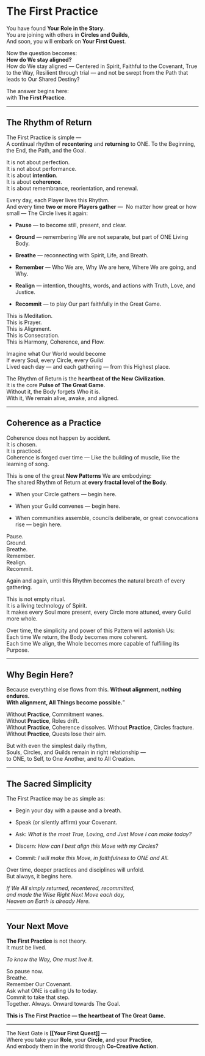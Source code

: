 # The First Practice

You have found **Your Role in the Story**.  
You are joining with others in **Circles and Guilds**,  
And soon, you will embark on **Your First Quest**.

Now the question becomes:  
**How do We stay aligned?**  
How do We stay aligned — 
Centered in Spirit, 
Faithful to the Covenant, 
True to the Way,
Resilient through trial — 
and not be swept from the Path that leads to Our Shared Destiny?

The answer begins here:  
with **The First Practice**.

---

## The Rhythm of Return

The First Practice is simple —  
A continual rhythm of **recentering** and **returning** to ONE.
To the Beginning, the End, the Path, and the Goal.  

It is not about perfection.  
It is not about performance.  
It is about **intention**.  
It is about **coherence**.  
It is about remembrance, reorientation, and renewal.

Every day, each Player lives this Rhythm.  
And every time **two or more Players gather** — 
No matter how great or how small — 
The Circle lives it again:

- **Pause** — to become still, present, and clear.
    
- **Ground** — remembering We are not separate, but part of ONE Living Body.  
    
- **Breathe** — reconnecting with Spirit, Life, and Breath.  
    
- **Remember** — Who We are, Why We are here, Where We are going, and Why.
    
- **Realign** — intention, thoughts, words, and actions with Truth, Love, and Justice.
    
- **Recommit** — to play Our part faithfully in the Great Game.
    

This is Meditation.  
This is Prayer.  
This is Alignment.  
This is Consecration.  
This is Harmony, Coherence, and Flow.

Imagine what Our World would become  
If every Soul, every Circle, every Guild  
Lived each day — and each gathering — from this Highest place.

The Rhythm of Return is the **heartbeat of the New Civilization**.  
It is the core **Pulse of The Great Game**.  
Without it, the Body forgets Who it is.  
With it, We remain alive, awake, and aligned.

---

## Coherence as a Practice

Coherence does not happen by accident.  
It is chosen.  
It is practiced.  
Coherence is forged over time — 
Like the building of muscle, like the learning of song.

This is one of the great **New Patterns** We are embodying:  
The shared Rhythm of Return at **every fractal level of the Body**.

- When your Circle gathers — begin here.
    
- When your Guild convenes — begin here.
    
- When communities assemble, councils deliberate, or great convocations rise — begin here.
    

Pause.  
Ground.  
Breathe.  
Remember.  
Realign.  
Recommit.

Again and again, until this Rhythm becomes the natural breath of every gathering.

This is not empty ritual.  
It is a living technology of Spirit.  
It makes every Soul more present, every Circle more attuned, every Guild more whole.

Over time, the simplicity and power of this Pattern will astonish Us:  
Each time We return, the Body becomes more coherent.  
Each time We align, the Whole becomes more capable of fulfilling its Purpose.

---

## Why Begin Here?

Because everything else flows from this.
**Without alignment, nothing endures.**  
**With alignment, All Things become possible.**”

Without **Practice**, Commitment wanes.  
Without **Practice**, Roles drift.  
Without **Practice**, Coherence dissolves. 
Without **Practice**, Circles fracture.  
Without **Practice**, Quests lose their aim.

But with even the simplest daily rhythm,  
Souls, Circles, and Guilds remain in right relationship —  
to ONE, to Self, to One Another, and to All Creation.

---

## The Sacred Simplicity

The First Practice may be as simple as:

- Begin your day with a pause and a breath.
    
- Speak (or silently affirm) your Covenant.
    
- Ask: _What is the most True, Loving, and Just Move I can make today?_
    
- Discern: _How can I best align this Move with my Circles?_
    
- Commit: _I will make this Move, in faithfulness to ONE and All._
    

Over time, deeper practices and disciplines will unfold.  
But always, it begins here.

_If We All simply returned, recentered, recommitted,  
and made the Wise Right Next Move each day,  
Heaven on Earth is already Here._

---

## Your Next Move

**The First Practice** is not theory.  
It must be lived.

_To know the Way, One must live it._

So pause now.  
Breathe.  
Remember Our Covenant.  
Ask what ONE is calling Us to today.  
Commit to take that step.  
Together. Always.
Onward towards The Goal. 

**This is The First Practice — the heartbeat of The Great Game.**

---

The Next Gate is **[[Your First Quest]]** —  
Where you take your **Role**, your **Circle**, and your **Practice**,  
And embody them in the world through **Co-Creative Action**.  